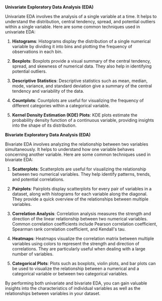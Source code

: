 **Univariate Exploratory Data Analysis (EDA)**

Univariate EDA involves the analysis of a single variable at a time. It helps to understand the distribution, central tendency, spread, and potential outliers within a single variable. Here are some common techniques used in univariate EDA:

1. **Histograms**: Histograms display the distribution of a single numerical variable by dividing it into bins and plotting the frequency of observations in each bin.

2. **Boxplots**: Boxplots provide a visual summary of the central tendency, spread, and skewness of numerical data. They also help in identifying potential outliers.

3. **Descriptive Statistics**: Descriptive statistics such as mean, median, mode, variance, and standard deviation give a summary of the central tendency and variability of the data.

4. **Countplots**: Countplots are useful for visualizing the frequency of different categories within a categorical variable.

5. **Kernel Density Estimation (KDE) Plots**: KDE plots estimate the probability density function of a continuous variable, providing insights into the shape of its distribution.

**Bivariate Exploratory Data Analysis (EDA)**

Bivariate EDA involves analyzing the relationship between two variables simultaneously. It helps to understand how one variable behaves concerning another variable. Here are some common techniques used in bivariate EDA:

1. **Scatterplots**: Scatterplots are useful for visualizing the relationship between two numerical variables. They help identify patterns, trends, and potential correlations.

2. **Pairplots**: Pairplots display scatterplots for every pair of variables in a dataset, along with histograms for each variable along the diagonal. They provide a quick overview of the relationships between multiple variables.

3. **Correlation Analysis**: Correlation analysis measures the strength and direction of the linear relationship between two numerical variables. Common correlation coefficients include Pearson correlation coefficient, Spearman rank correlation coefficient, and Kendall's tau.

4. **Heatmaps**: Heatmaps visualize the correlation matrix between multiple variables using colors to represent the strength and direction of correlations. They are particularly useful when dealing with a large number of variables.

5. **Categorical Plots**: Plots such as boxplots, violin plots, and bar plots can be used to visualize the relationship between a numerical and a categorical variable or between two categorical variables.

By performing both univariate and bivariate EDA, you can gain valuable insights into the characteristics of individual variables as well as the relationships between variables in your dataset.

